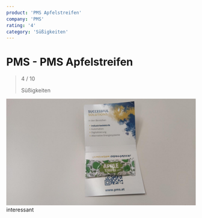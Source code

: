 ```yaml
---
product: 'PMS Apfelstreifen'
company: 'PMS'
rating: '4'
category: 'Süßigkeiten'
---
```


# PMS - PMS Apfelstreifen
>
> 4 / 10
>
> Süßigkeiten

![PMS Apfelstreifen](./assets/pms-pms-apfelstreifen-d711c644-625a-4c69-8bf7-74e9958686ac.jpg)
interessant
